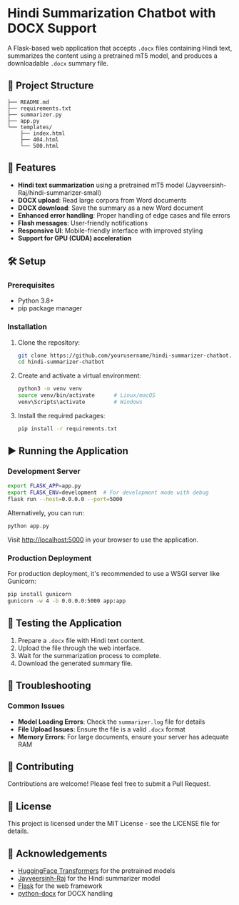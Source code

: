 # Hindi Summarization Chatbot with DOCX Support

A Flask-based web application that accepts `.docx` files containing Hindi text, summarizes the content using a pretrained mT5 model, and produces a downloadable `.docx` summary file.

## 📁 Project Structure

```
├── README.md
├── requirements.txt
├── summarizer.py
├── app.py
└── templates/
    ├── index.html
    ├── 404.html
    └── 500.html
```

## 🚀 Features

* **Hindi text summarization** using a pretrained mT5 model (Jayveersinh-Raj/hindi-summarizer-small)
* **DOCX upload**: Read large corpora from Word documents
* **DOCX download**: Save the summary as a new Word document
* **Enhanced error handling**: Proper handling of edge cases and file errors
* **Flash messages**: User-friendly notifications
* **Responsive UI**: Mobile-friendly interface with improved styling
* **Support for GPU (CUDA) acceleration**

## 🛠️ Setup

### Prerequisites

* Python 3.8+
* pip package manager

### Installation

1. Clone the repository:
   ```bash
   git clone https://github.com/yourusername/hindi-summarizer-chatbot.git
   cd hindi-summarizer-chatbot
   ```

2. Create and activate a virtual environment:
   ```bash
   python3 -m venv venv
   source venv/bin/activate      # Linux/macOS
   venv\Scripts\activate         # Windows
   ```

3. Install the required packages:
   ```bash
   pip install -r requirements.txt
   ```

## ▶️ Running the Application

### Development Server

```bash
export FLASK_APP=app.py
export FLASK_ENV=development  # For development mode with debug
flask run --host=0.0.0.0 --port=5000
```

Alternatively, you can run:

```bash
python app.py
```

Visit [http://localhost:5000](http://localhost:5000) in your browser to use the application.

### Production Deployment

For production deployment, it's recommended to use a WSGI server like Gunicorn:

```bash
pip install gunicorn
gunicorn -w 4 -b 0.0.0.0:5000 app:app
```

## 🧪 Testing the Application

1. Prepare a `.docx` file with Hindi text content.
2. Upload the file through the web interface.
3. Wait for the summarization process to complete.
4. Download the generated summary file.

## 🔧 Troubleshooting

### Common Issues

* **Model Loading Errors**: Check the `summarizer.log` file for details
* **File Upload Issues**: Ensure the file is a valid `.docx` format
* **Memory Errors**: For large documents, ensure your server has adequate RAM

## 🤝 Contributing

Contributions are welcome! Please feel free to submit a Pull Request.

## 📄 License

This project is licensed under the MIT License - see the LICENSE file for details.

## 🙏 Acknowledgements

* [HuggingFace Transformers](https://github.com/huggingface/transformers) for the pretrained models
* [Jayveersinh-Raj](https://huggingface.co/Jayveersinh-Raj) for the Hindi summarizer model
* [Flask](https://flask.palletsprojects.com/) for the web framework
* [python-docx](https://python-docx.readthedocs.io/) for DOCX handling
